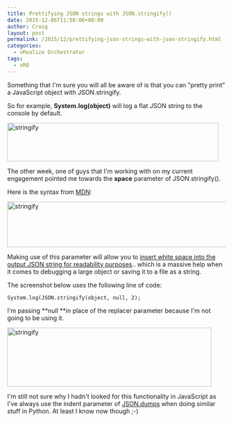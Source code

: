 ```yaml
---
title: Prettifying JSON strings with JSON.stringify()
date: 2015-12-06T11:58:06+00:00
author: Craig
layout: post
permalink: /2015/12/prettifying-json-strings-with-json-stringify.html
categories:
  - vRealize Orchestrator
tags:
  - vRO
---
```

Something that I'm sure you will all be aware of is that you can "pretty print" a JavaScript object with JSON.stringify.

So for example, **System.log(object)** will log a flat JSON string to the console by default.

<img class="alignnone wp-image-503 size-full" src="http://www.helloitscraig.co.uk/wp-content/uploads/2015/11/standard.png" alt="stringify" width="487" height="89" />

The other week, one of guys that I'm working with on my current engagement pointed me towards the **space** parameter of JSON.stringify().

Here is the syntax from <a href="https://developer.mozilla.org/en/docs/Web/JavaScript/Reference/Global_Objects/JSON/stringify">MDN</a>:

<img class="alignnone wp-image-502 size-full" src="http://www.helloitscraig.co.uk/wp-content/uploads/2015/11/stringifysyntax.png" alt="stringify" width="702" height="105" />

<!--more-->

Making use of this parameter will allow you to <a href="https://developer.mozilla.org/en/docs/Web/JavaScript/Reference/Global_Objects/JSON/stringify">insert white space into the output JSON string for readability purposes</a>.. which is a massive help when it comes to debugging a large object or saving it to a file as a string.

The screenshot below uses the following line of code:

<code>System.log(JSON.stringify(object, null, 2);</code>

I'm passing **<em>null</em> **in place of the replacer parameter because I'm not going to be using it.

<img class="alignnone wp-image-504 size-full" src="http://www.helloitscraig.co.uk/wp-content/uploads/2015/11/stringifyparam.png" alt="stringify" width="471" height="136" />

I'm still not sure why I hadn't looked for this functionality in JavaScript as I've always use the indent parameter of <a href="https://docs.python.org/2/library/json.html">JSON.dumps</a> when doing similar stuff in Python. At least I know now though ;-)

&nbsp;